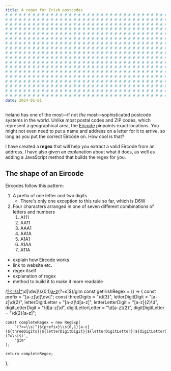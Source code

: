```yaml
---
title: A regex for Irish postcodes
# # # # # # # # # # # # # # # # # # # # # # # # # # # # # # # # # # # # # # # #
# # # # # # # # # # # # # # # # # # # # # # # # # # # # # # # # # # # # # # # #
# # # # # # # # # # # # # # # # # # # # # # # # # # # # # # # # # # # # # # # #
# # # # # # # # # # # # # # # # # # # # # # # # # # # # # # # # # # # # # # # #
# # # # # # # # # # # # # # # # # # # # # # # # # # # # # # # # # # # # # # # #
# # # # # # # # # # # # # # # # # # # # # # # # # # # # # # # # # # # # # # # #
# # # # # # # # # # # # # # # # # # # # # # # # # # # # # # # # # # # # # # # #
# # # # # # # # # # # # # # # # # # # # # # # # # # # # # # # # # # # # # # # #
# # # # # # # # # # # # # # # # # # # # # # # # # # # # # # # # # # # # # # # #
# # # # # # # # # # # # # # # # # # # # # # # # # # # # # # # # # # # # # # # #
# # # # # # # # # # # # # # # # # # # # # # # # # # # # # # # # # # # # # # # #
# # # # # # # # # # # # # # # # # # # # # # # # # # # # # # # # # # # # # # # #
# # # # # # # # # # # # # # # # # # # # # # # # # # # # # # # # # # # # # # # #
# # # # # # # # # # # # # # # # # # # # # # # # # # # # # # # # # # # # # # # #
# # # # # # # # # # # # # # # # # # # # # # # # # # # # # # # # # # # # # # # #
# # # # # # # # # # # # # # # # # # # # # # # # # # # # # # # # # # # # # # # #
# # # # # # # # # # # # # # # # # # # # # # # # # # # # # # # # # # # # # # # #
# # # # # # # # # # # # # # # # # # # # # # # # # # # # # # # # # # # # # # # #
date: 2024-01-01
---
```


Ireland has one of the most&mdash;if not _the_ most&mdash;sophisticated postcode systems in the world. Unlike most postal codes and ZIP codes, which represent a geographical area, the [Eircode](https://www.eircode.ie/) pinpoints exact locations. You might not even need to put a name and address on a letter for it to arrive, so long as you put the correct Eircode on. How cool is that?

I have created a **regex** that will help you extract a valid Eircode from an address. I have also given an explanation about what it does, as well as adding a JavaScript method that builds the regex for you.

## The shape of an Eircode

Eircodes follow this pattern:

1. A prefix of one letter and two digits
   - There's only one exception to this rule so far, which is D6W
2. Four characters arranged in one of seven different combinations of letters and numbers
   1. A111
   2. AA11
   3. AAA1
   4. AA1A
   5. A1A1
   6. A1AA
   7. A11A

- explain how Eircode works
- link to website etc.
- regex itself
- explanation of regex
- method to build it to make it more readable

 /[?<=\s|^](a-z)\d[\dw]\s{0,1}[a-z](\d{3}|[a-z]\d{2}|[a-z]\d[a-z]|\d[a-z]\d|[a-z]{2}\d|\d[a-z]{2}|\d{2}[a-z])(?=s|$)/gim
 const getIrishRegex = () => {
    const prefix = "[a-z]\\d[\\dw]";
    const threeDigits = "\\d{3}",
        letterDigitDigit = "[a-z]\\d{2}",
        letterDigitLetter = "[a-z]\\d[a-z]",
        letterLetterDigit = "[a-z]{2}\\d",
        digitLetterDigit = "\\d[a-z]\\d",
        digitLetterLetter = "\\d[a-z]{2}",
        digitDigitLetter = "\\d{2}[a-z]";

    const completeRegex = new RegExp(
        `(?<=\\s|^)${prefix}\\s{0,1}[a-z](${threeDigits}|${letterDigitDigit}|${letterDigitLetter}|${digitLetterDigit}|${letterLetterDigit}|${digitLetterLetter}|${digitDigitLetter})(?=\s|$)`,
        "gim"
    );

    return completeRegex;
};
